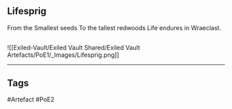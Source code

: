 ## Lifesprig
From the Smallest seeds
To the tallest redwoods
Life endures in Wraeclast.
##
![[Exiled-Vault/Exiled Vault Shared/Exiled Vault Artefacts/PoE1/_Images/Lifesprig.png]]

---
## Tags
#Artefact
#PoE2
